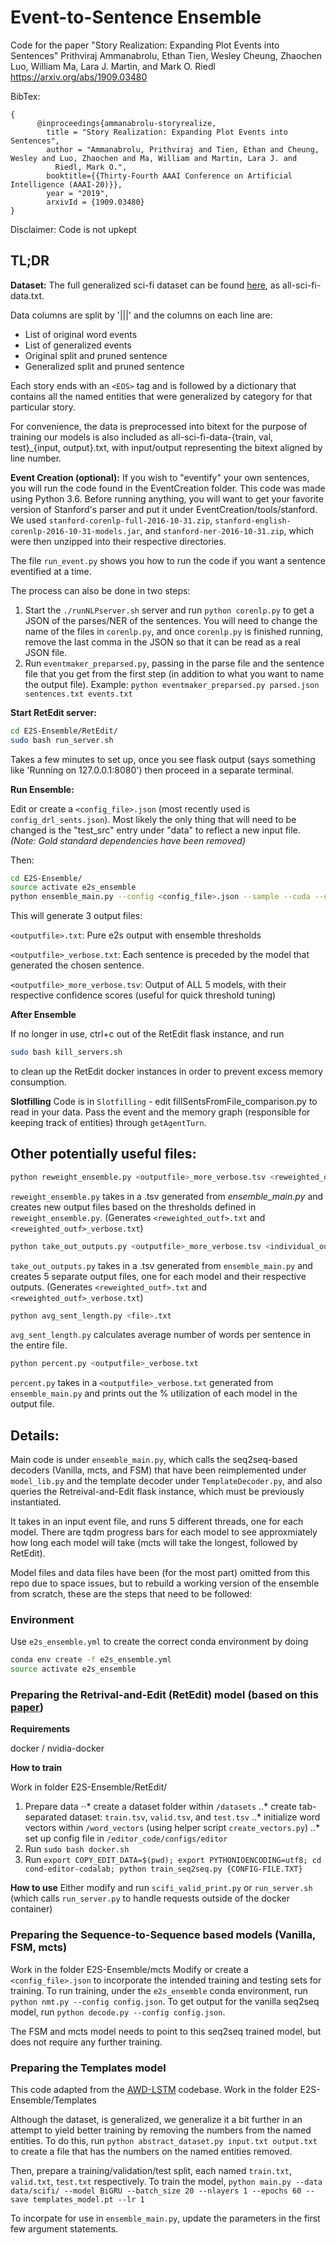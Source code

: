 # Event-to-Sentence Ensemble

Code for the paper "Story Realization: Expanding Plot Events into Sentences" Prithviraj Ammanabrolu, Ethan Tien, Wesley Cheung, Zhaochen Luo, William Ma, Lara J. Martin, and Mark O. Riedl https://arxiv.org/abs/1909.03480


BibTex:

    {
          @inproceedings{ammanabrolu-storyrealize,
            title = "Story Realization: Expanding Plot Events into Sentences",
            author = "Ammanabrolu, Prithviraj and Tien, Ethan and Cheung, Wesley and Luo, Zhaochen and Ma, William and Martin, Lara J. and
              Riedl, Mark O.",
            booktitle={{Thirty-Fourth AAAI Conference on Artificial Intelligence (AAAI-20)}},
            year = "2019",
            arxivId = {1909.03480}
    }

Disclaimer: Code is not upkept

## TL;DR

**Dataset:**
The full generalized sci-fi dataset can be found [here](https://drive.google.com/open?id=1A5RYjrj9FZsrBtyTr45-fnYWKZX1e7KA), as all-sci-fi-data.txt.

Data columns are split by '|||' and the columns on each line are:
- List of original word events
- List of generalized events
- Original split and pruned sentence
- Generalized split and pruned sentence

Each story ends with an `<EOS>` tag and is followed by a dictionary that contains all the named entities that were generalized by category for that particular story.

For convenience, the data is preprocessed into bitext for the purpose of training our models is also included as all-sci-fi-data-{train, val, test}_{input, output}.txt, with input/output representing the bitext aligned by line number.

**Event Creation (optional):**
If you wish to "eventify" your own sentences, you will run the code found in the EventCreation folder. This code was made using Python 3.6.
Before running anything, you will want to get your favorite version of Stanford's parser and put it under EventCreation/tools/stanford. We used `stanford-corenlp-full-2016-10-31.zip`, `stanford-english-corenlp-2016-10-31-models.jar`, and `stanford-ner-2016-10-31.zip`, which were then unzipped into their respective directories. 

The file `run_event.py` shows you how to run the code if you want a sentence eventified at a time.

The process can also be done in two steps:
1. Start the ```./runNLPserver.sh``` server and run ```python corenlp.py``` to get a JSON of the parses/NER of the sentences.
You will need to change the name of the files in `corenlp.py`, and once `corenlp.py` is finished running, remove the last comma in the JSON so that it can be read as a real JSON file.
2. Run `eventmaker_preparsed.py`, passing in the parse file and the sentence file that you get from the first step (in addition to what you want to name the output file). Example: ```python eventmaker_preparsed.py parsed.json sentences.txt events.txt```


**Start RetEdit server:**
```bash
cd E2S-Ensemble/RetEdit/
sudo bash run_server.sh
```
Takes a few minutes to set up, once you see flask output (says something like 'Running on 127.0.0.1:8080') then proceed in a separate terminal.

**Run Ensemble:**

Edit or create a `<config_file>.json` (most recently used is `config_drl_sents.json`). Most likely the only thing that will need to be changed is the "test_src" entry under "data" to reflect a new input file. _(Note: Gold standard dependencies have been removed)_

Then:
```bash
cd E2S-Ensemble/
source activate e2s_ensemble
python ensemble_main.py --config <config_file>.json --sample --cuda --outf <outputfile>.txt
```
This will generate 3 output files:

`<outputfile>.txt`: Pure e2s output with ensemble thresholds

`<outputfile>_verbose.txt`: Each sentence is preceded by the model that generated the chosen sentence.

`<outputfile>_more_verbose.tsv`: Output of ALL 5 models, with their respective confidence scores (useful for quick threshold tuning)

**After Ensemble**

If no longer in use, ctrl+c out of the RetEdit flask instance, and run 
```bash
sudo bash kill_servers.sh
```
to clean up the RetEdit docker instances in order to prevent excess memory consumption.

**Slotfilling**
Code is in `Slotfilling` - edit fillSentsFromFile_comparison.py to read in your data. Pass the event and the memory graph (responsible for keeping track of entities) through ``getAgentTurn``. 

## Other potentially useful files:
```bash
python reweight_ensemble.py <outputfile>_more_verbose.tsv <reweighted_outf>.txt
```
`reweight_ensemble.py` takes in a .tsv generated from _ensemble\_main.py_ and creates new output files based on the thresholds defined in `reweight_ensemble.py`. 
(Generates `<reweighted_outf>.txt` and `<reweighted_outf>_verbose.txt`)

```bash
python take_out_outputs.py <outputfile>_more_verbose.tsv <individual_outf>.txt
```
`take_out_outputs.py` takes in a .tsv generated from `ensemble_main.py` and creates 5 separate output files, one for each model and their respective outputs. 
(Generates `<reweighted_outf>.txt` and `<reweighted_outf>_verbose.txt`)

```bash
python avg_sent_length.py <file>.txt
```
`avg_sent_length.py` calculates average number of words per sentence in the entire file.

```bash
python percent.py <outputfile>_verbose.txt
```
`percent.py` takes in a `<outputfile>_verbose.txt` generated from `ensemble_main.py` and prints out the % utilization of each model in the output file.

## Details:
Main code is under `ensemble_main.py`, which calls the seq2seq-based decoders (Vanilla, mcts, and FSM) that have been reimplemented under `model_lib.py` and the template decoder under `TemplateDecoder.py`, and also queries the Retreival-and-Edit flask instance, which must be previously instantiated.

It takes in an input event file, and runs 5 different threads, one for each model. There are tqdm progress bars for each model to see approxmiately how long each model will take (mcts will take the longest, followed by RetEdit).

Model files and data files have been (for the most part) omitted from this repo due to space issues, but to rebuild a working version of the ensemble from scratch, these are the steps that need to be followed:

### Environment

Use `e2s_ensemble.yml` to create the correct conda environment by doing
```bash
conda env create -f e2s_ensemble.yml
source activate e2s_ensemble
```

### Preparing the Retrival-and-Edit (RetEdit) model (based on this [paper](https://worksheets.codalab.org/worksheets/0x1ad3f387005c492ea913cf0f20c9bb89/))

**Requirements**

docker / nvidia-docker

**How to train**

Work in folder E2S-Ensemble/RetEdit/

1. Prepare data
⋅⋅* create a dataset folder within `/datasets` 
..* create tab-separated dataset: `train.tsv`, `valid.tsv`, and `test.tsv`
..* initialize word vectors within `/word_vectors` (using helper script `create_vectors.py`)
..* set up config file in `/editor_code/configs/editor`
2. Run `sudo bash docker.sh`
3. Run `export COPY_EDIT_DATA=$(pwd); export PYTHONIOENCODING=utf8; cd cond-editor-codalab; python train_seq2seq.py {CONFIG-FILE.TXT}`

**How to use**
Either modify and run `scifi_valid_print.py` or `run_server.sh` (which calls `run_server.py` to handle requests outside of the docker container)

### Preparing the Sequence-to-Sequence based models (Vanilla, FSM, mcts)

Work in the folder E2S-Ensemble/mcts
Modify or create a `<config_file>.json` to incorporate the intended training and testing sets for training. To run training, under the `e2s_ensemble` conda environment, run `python nmt.py --config config.json`. To get output for the vanilla seq2seq model, run `python decode.py --config config.json`.

The FSM and mcts model needs to point to this seq2seq trained model, but does not require any further training.

### Preparing the Templates model

This code adapted from the [AWD-LSTM](https://github.com/salesforce/awd-lstm-lm) codebase.
Work in the folder E2S-Ensemble/Templates

Although the dataset, is generalized, we generalize it a bit further in an attempt to yield better training by removing the numbers from the named entities. To do this, run `python abstract_dataset.py input.txt output.txt` to create a file that has the numbers on the named entities removed. 

Then, prepare a training/validation/test split, each named `train.txt`, `valid.txt`, `test.txt` respectively. To train the model, 
`python main.py --data data/scifi/ --model BiGRU --batch_size 20 --nlayers 1 --epochs 60 --save templates_model.pt --lr 1`

To incorpate for use in `ensemble_main.py`, update the parameters in the first few argument statements.


